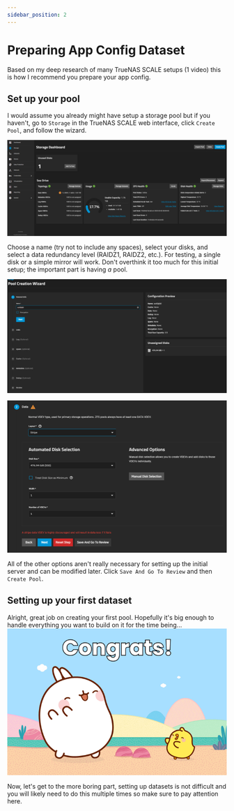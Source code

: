 ```yaml
---
sidebar_position: 2
---
```


# Preparing App Config Dataset

Based on my deep research of many TrueNAS SCALE setups (1 video) this is how I recommend you prepare your app config.

## Set up your pool

I would assume you already might have setup a storage pool but if you haven't, go to `Storage` in the TrueNAS SCALE web interface, click `Create Pool`, and follow the wizard.

![StoragePage](./storage-scene.png)

Choose a name (try not to include any spaces), select your disks, and select a data redundancy level (RAIDZ1, RAIDZ2, etc.).  For testing, a single disk or a simple mirror will work.  Don't overthink it too much for this initial setup; the important part is having *a* pool.

![PoolSetup](./pool-setup.png)

![SaveAnd](./save-and-go-to-review.png)

All of the other options aren't really necessary for setting up the initial server and can be modified later. Click `Save And Go To Review` and then `Create Pool`.

## Setting up your first dataset

Alright, great job on creating your first pool. Hopefully it's big enough to handle everything you want to build on it for the time being...
![Congrats](./congrats-gif-50.gif)

Now, let's get to the more boring part, setting up datasets is not difficult and you will likely need to do this multiple times so make sure to pay attention here.